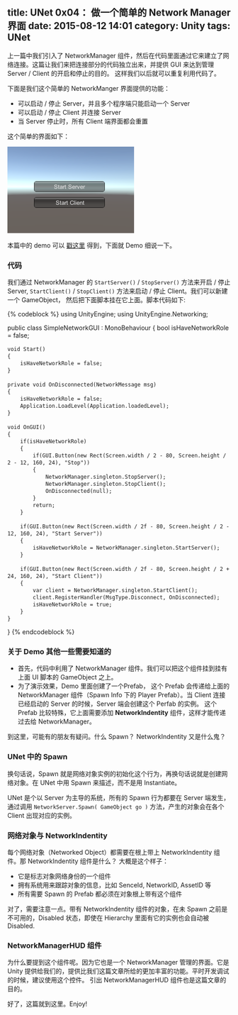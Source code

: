 title: UNet 0x04： 做一个简单的 Network Manager 界面
date: 2015-08-12 14:01
category: Unity
tags: UNet
---

上一篇中我们引入了 NetworkManager 组件，然后在代码里面通过它来建立了网络连接。这篇让我们来把连接部分的代码独立出来，并提供 GUI 来达到管理 Server / Client 的开启和停止的目的。
这样我们以后就可以重复利用代码了。

下面是我们这个简单的 NetworkManger 界面提供的功能：

* 可以启动 / 停止 Server，并且多个程序端只能启动一个 Server
* 可以启动 / 停止 Client 并连接 Server
* 当 Server 停止时，所有 Client 端界面都会重置

这个简单的界面如下：

<!--more-->

![ui](/images/UNet/SimpleUI.PNG)

本篇中的 demo 可以 [戳这里](https://github.com/wudixiaop/UNet/tree/master/Assets/104%20-%20simple%20network%20GUI) 得到，下面就 Demo 细说一下。

### 代码

我们通过 NetworkManager 的 `StartServer()` / `StopServer()` 方法来开启 / 停止 Server, `StartClient()` / `StopClient()` 方法来启动 / 停止 Client。我们可以新建一个 GameObject，
然后把下面脚本挂在它上面。脚本代码如下:

{% codeblock %}
using UnityEngine;
using UnityEngine.Networking;

public class SimpleNetworkGUI : MonoBehaviour
{
    bool isHaveNetworkRole = false;
    
    void Start()
    {
        isHaveNetworkRole = false;
    }
    
    private void OnDisconnected(NetworkMessage msg)
    {
        isHaveNetworkRole = false;
        Application.LoadLevel(Application.loadedLevel);
    }
    
    void OnGUI()
    {
        if(isHaveNetworkRole)
        {
            if(GUI.Button(new Rect(Screen.width / 2 - 80, Screen.height / 2 - 12, 160, 24), "Stop"))
            {
                NetworkManager.singleton.StopServer();
                NetworkManager.singleton.StopClient();
                OnDisconnected(null);
            }
            return;
        }
        
        if(GUI.Button(new Rect(Screen.width / 2f - 80, Screen.height / 2 - 12, 160, 24), "Start Server"))
        {
            isHaveNetworkRole = NetworkManager.singleton.StartServer();
        }
        
        if(GUI.Button(new Rect(Screen.width / 2f - 80, Screen.height / 2 + 24, 160, 24), "Start Client"))
        {
            var client = NetworkManager.singleton.StartClient();
            client.RegisterHandler(MsgType.Disconnect, OnDisconnected);
            isHaveNetworkRole = true;
        }
    }
}
{% endcodeblock %}

### 关于 Demo 其他一些需要知道的

* 首先，代码中利用了 NetworkManager 组件。我们可以把这个组件挂到挂有上面 UI 脚本的 GameObject 之上。
* 为了演示效果，Demo 里面创建了一个Prefab， 这个 Prefab 会传递给上面的 NetworkManager 组件（Spawn Info 下的 Player Prefab）。当 Client 连接已经启动的 Server 的时候，Server 端会创建这个 Perfab 的实例。
这个 Prefab 比较特殊，它上面需要添加 __NetworkIndentity__ 组件，这样才能传递过去给 NetworkManager。

到这里，可能有的朋友有疑问。什么 Spawn？ NetworkIndentity 又是什么鬼？

### UNet 中的 Spawn

换句话说，Spawn 就是网络对象实例的初始化这个行为，再换句话说就是创建网络对象。在 UNet 中用 Spawn 来描述，而不是用 Instantiate。

UNet 是个以 Server 为主导的系统，所有的 Spawn 行为都要在 Server 端发生，通过调用 `NetworkServer.Spawn( GameObject go )` 方法，产生的对象会在各个 Client 出现对应的实例。

### 网络对象与 NetworkIndentity

每个网络对象（Networked Object）都需要在根上带上 NetworkIndentity 组件。那 NetworkIndentity 组件是什么？ 大概是这个样子：

* 它是标志对象网络身份的一个组件
* 拥有系统用来跟踪对象的信息，比如 SenceId, NetworkID, AssetID 等
* 所有需要 Spawn 的 Prefab 都必须在对象根上带有这个组件

对了，需要注意一点。带有 NetworkIndentity 组件的对象，在未 Spawn 之前是不可用的，Disabled 状态，即使在 Hierarchy 里面有它的实例也会自动被 Disabled.

### NetworkManagerHUD 组件

为什么要提到这个组件呢。因为它也是一个 NetworkManager 管理的界面。它是 Unity 提供给我们的，提供比我们这篇文章所给的更加丰富的功能。平时开发调试的时候，建议使用这个控件。
引出 NetworkManagerHUD 组件也是这篇文章的目的。

好了，这篇就到这里。Enjoy!
